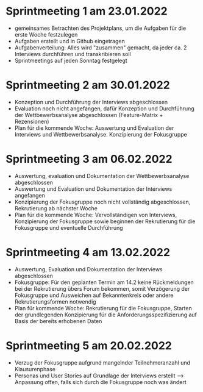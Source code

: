# Sprintmeeting 1 am 23.01.2022

- gemeinsames Betrachten des Projektplans, um die Aufgaben für die erste Woche festzulegen
- Aufgaben erstellt und in Github eingetragen
- Aufgabenverteilung: Alles wird "zusammen" gemacht, da jeder ca. 2 Interviews durchführen und transkribieren soll
- Sprintmeetings auf jeden Sonntag festgelegt

# Sprintmeeting 2 am 30.01.2022

- Konzeption und Durchführung der Interviews abgeschlossen
- Evaluation noch nicht angefangen, dafür Konzeption und Durchführung der Wettbewerbsanalyse abgeschlossen (Feature-Matrix + Rezensionen)
- Plan für die kommende Woche: Auswertung und Evaluation der Interviews und Wettbewerbsanalyse. Konzipierung der Fokusgruppe

# Sprintmeeting 3 am 06.02.2022

- Auswertung, evaluation und Dokumentation  der Wettbewerbsanalyse abgeschlossen 
- Auswertung und Evaluation und Dokumentation der Interviews angefangen 
- Konzipierung der Fokusgruppe noch nicht vollständig abgeschlossen, Rekrutierung ab nächster Woche
- Plan für die kommende Woche: Vervollständigen von Interviews, Konzipierung der Fokusgruppe sowie beginnen der Rekrutierung für die Fokusgruppe und eventuelle Durchführung

# Sprintmeeting 4 am 13.02.2022

- Auswertung, Evaluation und Dokumentation der Interviews abgeschlossen
- Fokusgruppe: Für den geplanten Termin am 14.2 keine Rückmeldungen bei der Rekrutierung übers Forum bekommen, somit Verzögerung der Fokusgruppe und Ausweichen auf Bekanntenkreis oder andere Rekrutierungsformen notwendig
- Plan für kommende Woche: Rekrutierung für die Fokusgruppe, Starten der grundlegenden Konzipierung für die Anforderungsspezifizierung auf Basis der bereits erhobenen Daten

# Sprintmeeting 5 am 20.02.2022

- Verzug der Fokusgruppe aufgrund mangelnder Teilnehmeranzahl und Klausurenphase
- Personas und User Stories auf Grundlage der Interviews erstellt --> Anpassung offen, falls sich durch die Fokusgruppe noch was ändert
